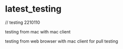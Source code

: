 # latest_testing
// testing 2210110

testing from mac with mac client

testing from web browser with mac client for pull
testing 
